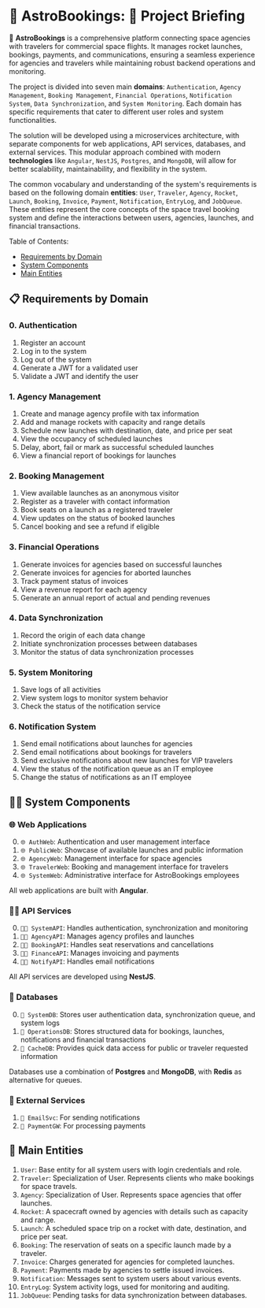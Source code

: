 # 🚀 AstroBookings: 📡 Project Briefing

🚀 **AstroBookings** is a comprehensive platform connecting space agencies with travelers for commercial space flights. It manages rocket launches, bookings, payments, and communications, ensuring a seamless experience for agencies and travelers while maintaining robust backend operations and monitoring.

The project is divided into seven main **domains**: `Authentication`, `Agency Management`, `Booking Management`, `Financial Operations`, `Notification System`, `Data Synchronization`, and `System Monitoring`. Each domain has specific requirements that cater to different user roles and system functionalities.

The solution will be developed using a microservices architecture, with separate components for web applications, API services, databases, and external services. This modular approach combined with modern **technologies** like `Angular`, `NestJS`, `Postgres`, and `MongoDB`, will allow for better scalability, maintainability, and flexibility in the system.

The common vocabulary and understanding of the system's requirements is based on the following domain **entities**: `User`, `Traveler`, `Agency`, `Rocket`, `Launch`, `Booking`, `Invoice`, `Payment`, `Notification`, `EntryLog`, and `JobQueue`. These entities represent the core concepts of the space travel booking system and define the interactions between users, agencies, launches, and financial transactions.

Table of Contents:

- [Requirements by Domain](#-requirements-by-domain)
- [System Components](#-system-components)
- [Main Entities](#-main-entities)

## 📋 Requirements by Domain

### 0. Authentication

1. Register an account
2. Log in to the system
3. Log out of the system
4. Generate a JWT for a validated user
5. Validate a JWT and identify the user

### 1. Agency Management

1. Create and manage agency profile with tax information
2. Add and manage rockets with capacity and range details
3. Schedule new launches with destination, date, and price per seat
4. View the occupancy of scheduled launches
5. Delay, abort, fail or mark as successful scheduled launches
6. View a financial report of bookings for launches

### 2. Booking Management

1. View available launches as an anonymous visitor
2. Register as a traveler with contact information
3. Book seats on a launch as a registered traveler
4. View updates on the status of booked launches
5. Cancel booking and see a refund if eligible

### 3. Financial Operations

1. Generate invoices for agencies based on successful launches
2. Generate invoices for agencies for aborted launches
3. Track payment status of invoices
4. View a revenue report for each agency
5. Generate an annual report of actual and pending revenues

### 4. Data Synchronization

1. Record the origin of each data change
2. Initiate synchronization processes between databases
3. Monitor the status of data synchronization processes

### 5. System Monitoring

1. Save logs of all activities
2. View system logs to monitor system behavior
3. Check the status of the notification service

### 6. Notification System

1. Send email notifications about launches for agencies
2. Send email notifications about bookings for travelers
3. Send exclusive notifications about new launches for VIP travelers
4. View the status of the notification queue as an IT employee
5. Change the status of notifications as an IT employee

## 🧑‍💻 System Components

### 🌐 Web Applications

0. `🌐 AuthWeb`: Authentication and user management interface
1. `🌐 PublicWeb`: Showcase of available launches and public information
2. `🌐 AgencyWeb`: Management interface for space agencies
3. `🌐 TravelerWeb`: Booking and management interface for travelers
4. `🌐 SystemWeb`: Administrative interface for AstroBookings employees

All web applications are built with **Angular**.

### 🧑‍💼 API Services

0. `🧑‍💼 SystemAPI`: Handles authentication, synchronization and monitoring
1. `🧑‍💼 AgencyAPI`: Manages agency profiles and launches
2. `🧑‍💼 BookingAPI`: Handles seat reservations and cancellations
3. `🧑‍💼 FinanceAPI`: Manages invoicing and payments
4. `🧑‍💼 NotifyAPI`: Handles email notifications

All API services are developed using **NestJS**.

### 📇 Databases

0. `📇 SystemDB`: Stores user authentication data, synchronization queue, and system logs
1. `📇 OperationsDB`: Stores structured data for bookings, launches, notifications and financial transactions
2. `📇 CacheDB`: Provides quick data access for public or traveler requested information

Databases use a combination of **Postgres** and **MongoDB**, with **Redis** as alternative for queues.

### 📡 External Services

1. `📡 EmailSvc`: For sending notifications
2. `📡 PaymentGW`: For processing payments

## 📇 Main Entities

1. `User`: Base entity for all system users with login credentials and role.
2. `Traveler`: Specialization of User. Represents clients who make bookings for space travels.
3. `Agency`: Specialization of User. Represents space agencies that offer launches.
4. `Rocket`: A spacecraft owned by agencies with details such as capacity and range.
5. `Launch`: A scheduled space trip on a rocket with date, destination, and price per seat.
6. `Booking`: The reservation of seats on a specific launch made by a traveler.
7. `Invoice`: Charges generated for agencies for completed launches.
8. `Payment`: Payments made by agencies to settle issued invoices.
9. `Notification`: Messages sent to system users about various events.
10. `EntryLog`: System activity logs, used for monitoring and auditing.
11. `JobQueue`: Pending tasks for data synchronization between databases.

